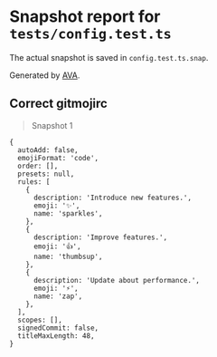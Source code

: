 # Snapshot report for `tests/config.test.ts`

The actual snapshot is saved in `config.test.ts.snap`.

Generated by [AVA](https://ava.li).

## Correct gitmojirc

> Snapshot 1

    {
      autoAdd: false,
      emojiFormat: 'code',
      order: [],
      presets: null,
      rules: [
        {
          description: 'Introduce new features.',
          emoji: '✨',
          name: 'sparkles',
        },
        {
          description: 'Improve features.',
          emoji: '👍',
          name: 'thumbsup',
        },
        {
          description: 'Update about performance.',
          emoji: '⚡️',
          name: 'zap',
        },
      ],
      scopes: [],
      signedCommit: false,
      titleMaxLength: 48,
    }
